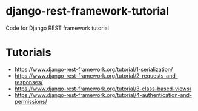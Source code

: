 # django-rest-framework-tutorial
Code for Django REST framework tutorial

# Tutorials
- https://www.django-rest-framework.org/tutorial/1-serialization/
- https://www.django-rest-framework.org/tutorial/2-requests-and-responses/
- https://www.django-rest-framework.org/tutorial/3-class-based-views/
- https://www.django-rest-framework.org/tutorial/4-authentication-and-permissions/
